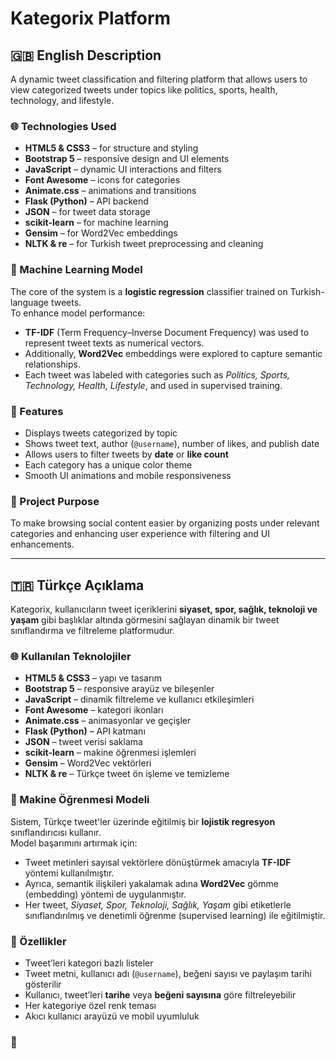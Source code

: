 # Kategorix Platform

## 🇬🇧 English Description

A dynamic tweet classification and filtering platform that allows users to view categorized tweets under topics like politics, sports, health, technology, and lifestyle.

### 🌐 Technologies Used

- **HTML5 & CSS3** – for structure and styling  
- **Bootstrap 5** – responsive design and UI elements  
- **JavaScript** – dynamic UI interactions and filters  
- **Font Awesome** – icons for categories  
- **Animate.css** – animations and transitions  
- **Flask (Python)** – API backend  
- **JSON** – for tweet data storage  
- **scikit-learn** – for machine learning  
- **Gensim** – for Word2Vec embeddings  
- **NLTK & re** – for Turkish tweet preprocessing and cleaning

### 🤖 Machine Learning Model

The core of the system is a **logistic regression** classifier trained on Turkish-language tweets.  
To enhance model performance:

- **TF-IDF** (Term Frequency–Inverse Document Frequency) was used to represent tweet texts as numerical vectors.  
- Additionally, **Word2Vec** embeddings were explored to capture semantic relationships.  
- Each tweet was labeled with categories such as *Politics, Sports, Technology, Health, Lifestyle*, and used in supervised training.

### 🚀 Features

- Displays tweets categorized by topic
- Shows tweet text, author (`@username`), number of likes, and publish date
- Allows users to filter tweets by **date** or **like count**
- Each category has a unique color theme
- Smooth UI animations and mobile responsiveness

### 🧠 Project Purpose

To make browsing social content easier by organizing posts under relevant categories and enhancing user experience with filtering and UI enhancements.

---

## 🇹🇷 Türkçe Açıklama

Kategorix, kullanıcıların tweet içeriklerini **siyaset, spor, sağlık, teknoloji ve yaşam** gibi başlıklar altında görmesini sağlayan dinamik bir tweet sınıflandırma ve filtreleme platformudur.

### 🌐 Kullanılan Teknolojiler

- **HTML5 & CSS3** – yapı ve tasarım  
- **Bootstrap 5** – responsive arayüz ve bileşenler  
- **JavaScript** – dinamik filtreleme ve kullanıcı etkileşimleri  
- **Font Awesome** – kategori ikonları  
- **Animate.css** – animasyonlar ve geçişler  
- **Flask (Python)** – API katmanı  
- **JSON** – tweet verisi saklama  
- **scikit-learn** – makine öğrenmesi işlemleri  
- **Gensim** – Word2Vec vektörleri  
- **NLTK & re** – Türkçe tweet ön işleme ve temizleme

### 🤖 Makine Öğrenmesi Modeli

Sistem, Türkçe tweet'ler üzerinde eğitilmiş bir **lojistik regresyon** sınıflandırıcısı kullanır.  
Model başarımını artırmak için:

- Tweet metinleri sayısal vektörlere dönüştürmek amacıyla **TF-IDF** yöntemi kullanılmıştır.  
- Ayrıca, semantik ilişkileri yakalamak adına **Word2Vec** gömme (embedding) yöntemi de uygulanmıştır.  
- Her tweet, *Siyaset, Spor, Teknoloji, Sağlık, Yaşam* gibi etiketlerle sınıflandırılmış ve denetimli öğrenme (supervised learning) ile eğitilmiştir.

### 🚀 Özellikler

- Tweet’leri kategori bazlı listeler  
- Tweet metni, kullanıcı adı (`@username`), beğeni sayısı ve paylaşım tarihi gösterilir  
- Kullanıcı, tweet’leri **tarihe** veya **beğeni sayısına** göre filtreleyebilir  
- Her kategoriye özel renk teması  
- Akıcı kullanıcı arayüzü ve mobil uyumluluk

### 🧠
